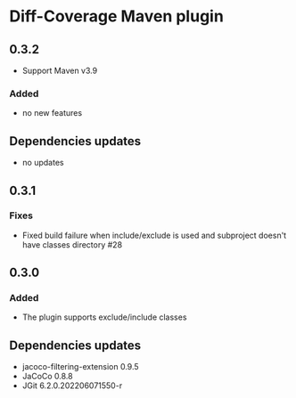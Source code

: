 # Diff-Coverage Maven plugin

## 0.3.2

- Support Maven v3.9

### Added
- no new features

## Dependencies updates
- no updates


## 0.3.1

### Fixes
- Fixed build failure when include/exclude is used and subproject doesn't have classes directory #28


## 0.3.0

### Added
- The plugin supports exclude/include classes

## Dependencies updates
- jacoco-filtering-extension 0.9.5
- JaCoCo 0.8.8
- JGit 6.2.0.202206071550-r

